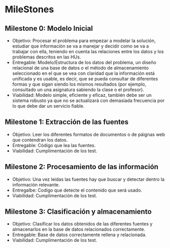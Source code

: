 # MileStones

## Milestone 0: Modelo Inicial 
- Objetivo: Procesar el problema para empezar a modelar la solución, estudiar que informaciòn se va a manejar y decidir como se va a trabajar con ella, teniendo en cuenta las relaciones entre los datos y los problemas descritos en las HUs.
- Entregable: Modelo/Estructura de los datos del problema, un diseño relacional de una base de datos o el método de almacenamiento seleccionado en el que se vea con claridad que la información está unificada y es usable, es decir, que se pueda consultar de diferentes formas y que sigan siendo los mismos resultados (por ejemplo, consultado un una asignatura sabiendo la clase o el profesor).
- Viabilidad: Modelo simple, eficiente y eficaz, también debe ser un sistema robusto ya que no se actualizará con demasiada frecuencia por lo que debe dar un servicio fiable.

## Milestone 1: Extracción de las fuentes
- Objetivo: Leer los diferentes formatos de documentos o de páignas web que contendran los datos.
- Entregable: Código que lea las fuentes.
- Viabilidad: Cumplimentación de los test.

## Milestone 2: Procesamiento de las información 
 - Objetivo: Una vez leidas las fuentes hay que buscar y detectar dentro la información relevante.
 - Entregalbe: Codigo que detecte el contenido que será usado.
 - Viabilidad: Cumplimentación de los test.

## Milestone 3: Clasificación y almacenamiento
- Objetivo: Clasificar los datos obtenidos de las diferentes fuentes y almacenarlos en la base de datos relacionados correctamente.
- Entregable: Base de datos correctamente rellena y relacionada.
- Viabilidad: Cumplimentación de los test.

